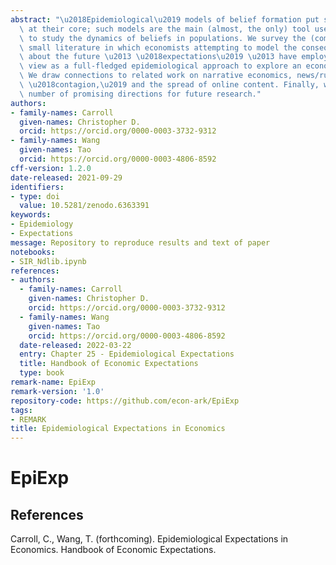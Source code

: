 ```yaml
---
abstract: "\u2018Epidemiological\u2019 models of belief formation put social interactions\
  \ at their core; such models are the main (almost, the only) tool used by non-economists\
  \ to study the dynamics of beliefs in populations. We survey the (comparatively)\
  \ small literature in which economists attempting to model the consequences of beliefs\
  \ about the future \u2013 \u2018expectations\u2019 \u2013 have employed what we\
  \ view as a full-fledged epidemiological approach to explore an economic question.\
  \ We draw connections to related work on narrative economics, news/rumor spreading,\
  \ \u2018contagion,\u2019 and the spread of online content. Finally, we discuss a\
  \ number of promising directions for future research."
authors:
- family-names: Carroll
  given-names: Christopher D.
  orcid: https://orcid.org/0000-0003-3732-9312
- family-names: Wang
  given-names: Tao
  orcid: https://orcid.org/0000-0003-4806-8592
cff-version: 1.2.0
date-released: 2021-09-29
identifiers:
- type: doi
  value: 10.5281/zenodo.6363391
keywords:
- Epidemiology
- Expectations
message: Repository to reproduce results and text of paper
notebooks:
- SIR_Ndlib.ipynb
references:
- authors:
  - family-names: Carroll
    given-names: Christopher D.
    orcid: https://orcid.org/0000-0003-3732-9312
  - family-names: Wang
    given-names: Tao
    orcid: https://orcid.org/0000-0003-4806-8592
  date-released: 2022-03-22
  entry: Chapter 25 - Epidemiological Expectations
  title: Handbook of Economic Expectations
  type: book
remark-name: EpiExp
remark-version: '1.0'
repository-code: https://github.com/econ-ark/EpiExp
tags:
- REMARK
title: Epidemiological Expectations in Economics
---
```


# EpiExp

## References
Carroll, C., Wang, T. (forthcoming). Epidemiological Expectations in Economics. Handbook of Economic Expectations.

